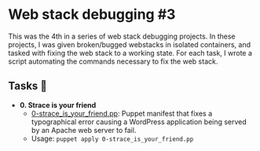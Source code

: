 # Web stack debugging #3

This was the 4th in a series of web stack debugging projects. In these
projects, I was given broken/bugged webstacks in isolated containers,
and tasked with fixing the web stack to a working state. For each
task, I wrote a script automating the commands necessary to fix the
web stack.

## Tasks :page_with_curl:

* **0. Strace is your friend**
  * [0-strace_is_your_friend.pp](./0-strace_is_your_friend.pp): Puppet manifest
  that fixes a typographical error causing a WordPress application being served by an Apache
  web server to fail.
  * Usage: `puppet apply 0-strace_is_your_friend.pp`
